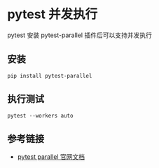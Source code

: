 # pytest 并发执行

pytest 安装 pytest-parallel 插件后可以支持并发执行

## 安装

```shell
pip install pytest-parallel
```

## 执行测试

```shell
pytest --workers auto
```

## 参考链接

- [pytest parallel 官网文档](https://pypi.org/project/pytest-parallel/)
